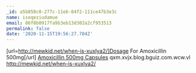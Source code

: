 ```yaml
---
_id: a5b850c0-277c-11eb-84f2-111ce47b3e3c
name: isoqeziudamue
email: 86f8b0917fa9b3eb13d302a2cf953513
permalink: false
date: '2020-11-15T19:56:27.704Z'
---
```

[url=http://mewkid.net/when-is-xuxlya2/]Dosage For Amoxicillin 500mg[/url] <a href="http://mewkid.net/when-is-xuxlya2/">Amoxicillin 500mg Capsules</a> qxm.xvjx.blog.bguiz.com.wcw.vl http://mewkid.net/when-is-xuxlya2/
